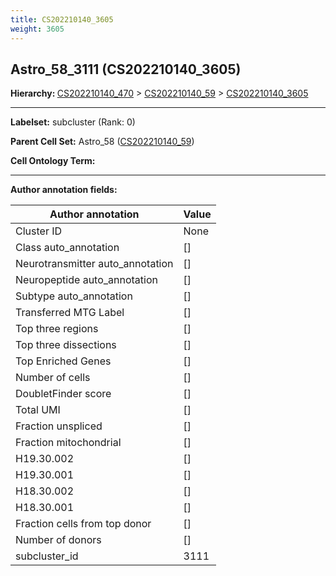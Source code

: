 ```yaml
---
title: CS202210140_3605
weight: 3605
---
```

## Astro_58_3111 (CS202210140_3605)
<b>Hierarchy: </b>
[CS202210140_470](cell_sets/CS202210140_470.md) >
[CS202210140_59](cell_sets/CS202210140_59.md) >
[CS202210140_3605](cell_sets/CS202210140_3605.md)

---


**Labelset:** subcluster (Rank: 0)

**Parent Cell Set:** Astro_58 ([CS202210140_59](cell_sets/CS202210140_59.md))



**Cell Ontology Term:** 

[MARKER GENES.]: #


---

[TRANSFERRED ANNOTATIONS.]: #


[AUTHOR ANNOTATION FIELDS.]: #


**Author annotation fields:**

| Author annotation | Value |
|-------------------|-------|
|Cluster ID|None|
|Class auto_annotation|[]|
|Neurotransmitter auto_annotation|[]|
|Neuropeptide auto_annotation|[]|
|Subtype auto_annotation|[]|
|Transferred MTG Label|[]|
|Top three regions|[]|
|Top three dissections|[]|
|Top Enriched Genes|[]|
|Number of cells|[]|
|DoubletFinder score|[]|
|Total UMI|[]|
|Fraction unspliced|[]|
|Fraction mitochondrial|[]|
|H19.30.002|[]|
|H19.30.001|[]|
|H18.30.002|[]|
|H18.30.001|[]|
|Fraction cells from top donor|[]|
|Number of donors|[]|
|subcluster_id|3111|

